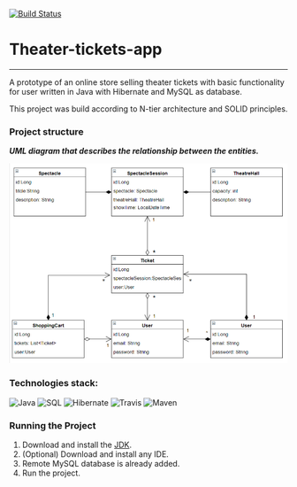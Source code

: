 [![Build Status](https://travis-ci.com/mankokolya/theater.svg?branch=master)](https://travis-ci.com/mankokolya/theater)
# Theater-tickets-app
----
A prototype of an online store selling theater tickets with 
basic functionality for user written in Java with Hibernate and MySQL as database.

This project was build according to N-tier architecture and SOLID principles.

### Project structure

___UML diagram that describes the relationship between the 
entities.___

![img.png?raw=true](Uml_Theater.png)

### Technologies stack:

![Java](https://img.shields.io/badge/-Java-9400D3?style=for-the-badge&logo=java&logoColor=FFFFFF)
![SQL](https://img.shields.io/badge/-SQL-FFFF00?style=for-the-badge&logo=mysql&logoColor=000000)
![Hibernate](https://img.shields.io/badge/-Hibernate-9400D3?style=for-the-badge&logo=Hibernate#59666C&logoColor=FFFFFF)
![Travis](https://img.shields.io/badge/-travis-FFFF00?style=for-the-badge&logo=travis-ci&logoColor=000000)
![Maven](https://img.shields.io/badge/-Maven-9400D3?style=for-the-badge&logo=Apache-Maven#F8DC75&logoColor=FFFFFF)

### Running the Project

1. Download and install the [JDK]( https://www.oracle.com/ru/java/technologies/javase-downloads.html).
2. (Optional) Download and install any IDE.
3. Remote MySQL database is already added.
4. Run the project.
